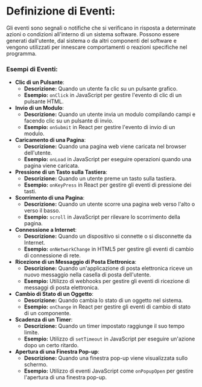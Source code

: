 # Definizione di Eventi:

Gli eventi sono segnali o notifiche che si verificano in risposta a determinate azioni o condizioni all'interno di un sistema software. Possono essere generati dall'utente, dal sistema o da altri componenti del software e vengono utilizzati per innescare comportamenti o reazioni specifiche nel programma.

### Esempi di Eventi:

- **Clic di un Pulsante**:
  - **Descrizione:** Quando un utente fa clic su un pulsante grafico.
  - **Esempio:** `onClick` in JavaScript per gestire l'evento di clic di un pulsante HTML.
- **Invio di un Modulo**:
  - **Descrizione:** Quando un utente invia un modulo compilando campi e facendo clic su un pulsante di invio.
  - **Esempio:** `onSubmit` in React per gestire l'evento di invio di un modulo.
- **Caricamento di una Pagina**:
  - **Descrizione:** Quando una pagina web viene caricata nel browser dell'utente.
  - **Esempio:** `onLoad` in JavaScript per eseguire operazioni quando una pagina viene caricata.
- **Pressione di un Tasto sulla Tastiera**:
  - **Descrizione:** Quando un utente preme un tasto sulla tastiera.
  - **Esempio:** `onKeyPress` in React per gestire gli eventi di pressione dei tasti.
- **Scorrimento di una Pagina**:
  - **Descrizione:** Quando un utente scorre una pagina web verso l'alto o verso il basso.
  - **Esempio:** `scroll` in JavaScript per rilevare lo scorrimento della pagina.
- **Connessione a Internet**:
  - **Descrizione:** Quando un dispositivo si connette o si disconnette da Internet.
  - **Esempio:** `onNetworkChange` in HTML5 per gestire gli eventi di cambio di connessione di rete.
- **Ricezione di un Messaggio di Posta Elettronica**:
  - **Descrizione:** Quando un'applicazione di posta elettronica riceve un nuovo messaggio nella casella di posta dell'utente.
  - **Esempio:** Utilizzo di webhooks per gestire gli eventi di ricezione di messaggi di posta elettronica.
- **Cambio di Stato di un Oggetto**:
  - **Descrizione:** Quando cambia lo stato di un oggetto nel sistema.
  - **Esempio:** `onChange` in React per gestire gli eventi di cambio di stato di un componente.
- **Scadenza di un Timer**:
  - **Descrizione:** Quando un timer impostato raggiunge il suo tempo limite.
  - **Esempio:** Utilizzo di `setTimeout` in JavaScript per eseguire un'azione dopo un certo ritardo.
- **Apertura di una Finestra Pop-up**:
  - **Descrizione:** Quando una finestra pop-up viene visualizzata sullo schermo.
  - **Esempio:** Utilizzo di eventi JavaScript come `onPopupOpen` per gestire l'apertura di una finestra pop-up.
